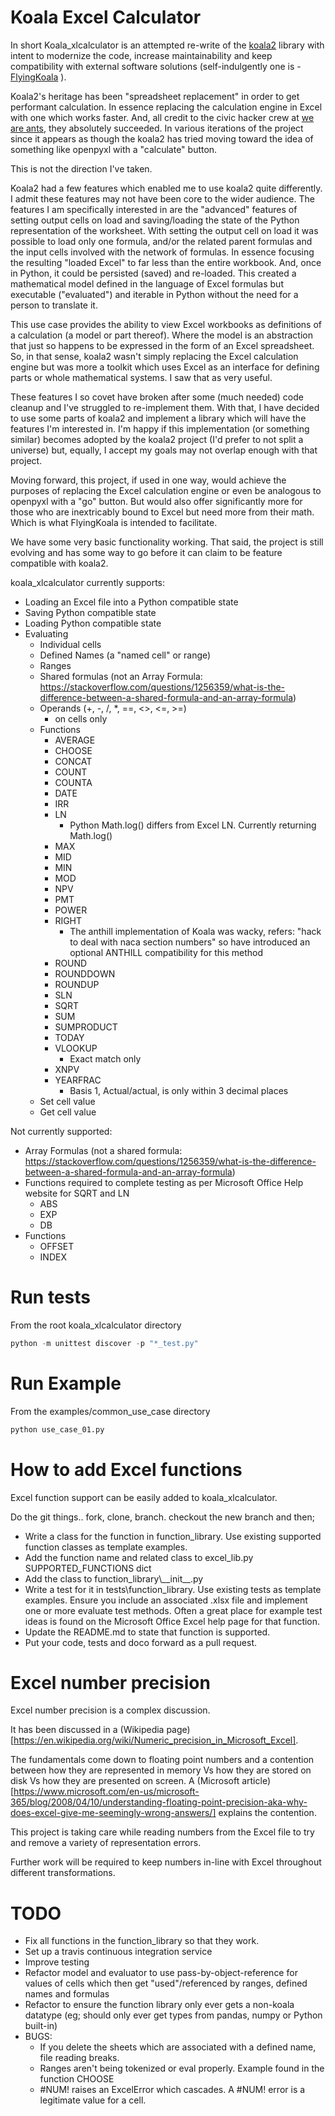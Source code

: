 
# Koala Excel Calculator

In short Koala_xlcalculator is an attempted re-write of the [koala2](https://github.com/vallettea/koala) library with intent to modernize the code, increase maintainability and keep compatibility with external software solutions (self-indulgently one is - [FlyingKoala](https://github.com/bradbase/flyingkoala) ).

Koala2's heritage has been "spreadsheet replacement" in order to get performant calculation. In essence replacing the calculation engine in Excel with one which works faster. And, all credit to the civic hacker crew at [we are ants](https://weareants.fr/#!/koala-the-faster-excel), they absolutely succeeded. In various iterations of the project since it appears as though the koala2 has tried moving toward the idea of something like openpyxl with a "calculate" button.

This is not the direction I've taken.

Koala2 had a few features which enabled me to use koala2 quite differently. I admit these features may not have been core to the wider audience. The features I am specifically interested in are the "advanced" features of setting output cells on load and saving/loading the state of the Python representation of the worksheet. With setting the output cell on load it was possible to load only one formula, and/or the related parent formulas and the input cells involved with the network of formulas. In essence focusing the resulting "loaded Excel" to far less than the entire workbook. And, once in Python, it could be persisted (saved) and re-loaded. This created a mathematical model defined in the language of Excel formulas but executable ("evaluated") and iterable in Python without the need for a person to translate it.

This use case provides the ability to view Excel workbooks as definitions of a calculation (a model or part thereof). Where the model is an abstraction that just so happens to be expressed in the form of an Excel spreadsheet. So, in that sense, koala2 wasn't simply replacing the Excel calculation engine but was more a toolkit which uses Excel as an interface for defining parts or whole mathematical systems. I saw that as very useful.

These features I so covet have broken after some (much needed) code cleanup and I've struggled to re-implement them. With that, I have decided to use some parts of koala2 and implement a library which will have the features I'm interested in. I'm happy if this implementation (or something similar) becomes adopted by the koala2 project (I'd prefer to not split a universe) but, equally, I accept my goals may not overlap enough with that project.

Moving forward, this project, if used in one way, would achieve the purposes of replacing the Excel calculation engine or even be analogous to openpyxl with a "go" button. But would also offer significantly more for those who are inextricably bound to Excel but need more from their math. Which is what FlyingKoala is intended to facilitate.

We have some very basic functionality working. That said, the project is still evolving and has some way to go before it can claim to be feature compatible with koala2.

koala_xlcalculator currently supports:
* Loading an Excel file into a Python compatible state
* Saving Python compatible state
* Loading Python compatible state
* Evaluating
  * Individual cells
  * Defined Names (a "named cell" or range)
  * Ranges
  * Shared formulas (not an Array Formula: https://stackoverflow.com/questions/1256359/what-is-the-difference-between-a-shared-formula-and-an-array-formula)
  * Operands (+, -, /, \*, ==, <>, <=, >=)
    * on cells only
  * Functions
    * AVERAGE
    * CHOOSE
    * CONCAT
    * COUNT
    * COUNTA
    * DATE
    * IRR
    * LN
      - Python Math.log() differs from Excel LN. Currently returning Math.log()
    * MAX
    * MID
    * MIN
    * MOD
    * NPV
    * PMT
    * POWER
    * RIGHT
      - The anthill implementation of Koala was wacky, refers: "hack to deal with naca section numbers" so have introduced an optional ANTHILL compatibility for this method
    * ROUND
    * ROUNDDOWN
    * ROUNDUP
    * SLN
    * SQRT
    * SUM
    * SUMPRODUCT
    * TODAY
    * VLOOKUP
      - Exact match only
    * XNPV
    * YEARFRAC
      - Basis 1, Actual/actual, is only within 3 decimal places
  * Set cell value
  * Get cell value

Not currently supported:
* Array Formulas (not a shared formula: https://stackoverflow.com/questions/1256359/what-is-the-difference-between-a-shared-formula-and-an-array-formula)
* Functions required to complete testing as per Microsoft Office Help website for SQRT and LN
  * ABS
  * EXP
  * DB
* Functions
  * OFFSET
  * INDEX

# Run tests
From the root koala_xlcalculator directory
```python
python -m unittest discover -p "*_test.py"
```

# Run Example
From the examples/common_use_case directory
```python
python use_case_01.py
```

# How to add Excel functions
Excel function support can be easily added to koala_xlcalculator.

Do the git things.. fork, clone, branch. checkout the new branch and then;
- Write a class for the function in function_library. Use existing supported function classes as template examples.
- Add the function name and related class to excel_lib.py SUPPORTED_FUNCTIONS dict
- Add the class to function_library\\\_\_init\_\_.py
- Write a test for it in tests\\function_library. Use existing tests as template examples. Ensure you include an associated .xlsx file and implement one or more evaluate test methods. Often a great place for example test ideas is found on the Microsoft Office Excel help page for that function.
- Update the README.md to state that function is supported.
- Put your code, tests and doco forward as a pull request.

# Excel number precision
Excel number precision is a complex discussion.

It has been discussed in a (Wikipedia page)[https://en.wikipedia.org/wiki/Numeric_precision_in_Microsoft_Excel].

The fundamentals come down to floating point numbers and a contention between how they are represented in memory Vs how they are stored on disk Vs how they are presented on screen. A (Microsoft article)[https://www.microsoft.com/en-us/microsoft-365/blog/2008/04/10/understanding-floating-point-precision-aka-why-does-excel-give-me-seemingly-wrong-answers/] explains the contention.

This project is taking care while reading numbers from the Excel file to try and remove a variety of representation errors.

Further work will be required to keep numbers in-line with Excel throughout different transformations.

# TODO
- Fix all functions in the function_library so that they work.
- Set up a travis continuous integration service
- Improve testing
- Refactor model and evaluator to use pass-by-object-reference for values of cells which then get "used"/referenced by ranges, defined names and formulas
- Refactor to ensure the function library only ever gets a non-koala datatype (eg; should only ever get types from pandas, numpy or Python built-in)
- BUGS:
  - If you delete the sheets which are associated with a defined name, file reading breaks.
  - Ranges aren't being tokenized or eval properly. Example found in the function CHOOSE
  - #NUM! raises an ExcelError which cascades. A #NUM! error is a legitimate value for a cell.
